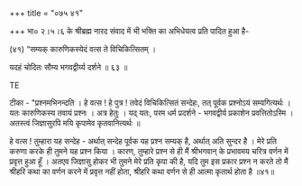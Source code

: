 +++
title = "०७५ ४१"

+++
भा० २।५।६ के श्रीब्रह्म नारद संवाद में भी भक्ति का अभिधेयत्व प्रति पादित हुआ है- 

(४१) “सम्यक् कारुणिकस्येदं वत्स ते विचिकित्सितम् । 

यदहं चोदितः सौम्य भगवद्वीर्य्य दर्शने ॥ ६३ ॥ 

TE 

टीका - "प्रश्नमभिनन्दति । हे वत्स ! हे पुत्र ! तवेदं विचिकित्सितं सन्देहः, तत् पूर्वक प्रश्नोऽयं सम्यगित्यर्थः । यतः कारुणिकस्य तवायं प्रश्नः । अत्र हेतुः । यद् यतः, परम धर्म प्रदर्शने - भगवद्वीर्य प्रकाशेन प्रवत्तितोऽस्मि । अतस्त्वं जिज्ञासुरपि मयि कृपामेव कृतवानित्यर्थः ॥ 

हे वत्स ! तुम्हारा यह सन्देह - अर्थात् सन्देह पूर्वक यह प्रश्न सम्यक् है, अर्थात् अति सुन्दर है । मेरे प्रति करुणा करके ही तुमने यह प्रश्न किया । कारण, तुम्हारे प्रश्न से ही मैं श्रीभगवान् के प्रभावमय चरित्र वर्णन में प्रवृत्त हुआ हूँ । अतएव जिज्ञासु होकर भी तुमने मेरे प्रति कृपा की है, यदि तुम इस प्रकार प्रश्न न करते तो मैं श्रीहरि कथा का वर्णन करने में प्रवृत्त नहीं होता, श्रीहरि कथा वर्णन से ही आत्मा कृतार्थ होता है ॥४१॥ 
